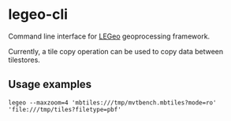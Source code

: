 legeo-cli
=========

Command line interface for [LEGeo](../legeo/) geoprocessing framework.

Currently, a tile copy operation can be used to copy data between tilestores.


Usage examples
--------------

    legeo --maxzoom=4 'mbtiles:///tmp/mvtbench.mbtiles?mode=ro' 'file:///tmp/tiles?filetype=pbf'
